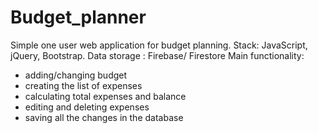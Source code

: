 # Budget_planner

Simple one user web application for budget planning.
Stack: JavaScript, jQuery, Bootstrap.
Data storage : Firebase/ Firestore
Main functionality: 
 - adding/changing budget
 - creating the list of expenses
 - calculating total expenses and balance
 - editing and deleting expenses
 - saving all the changes in the database
